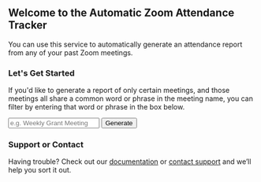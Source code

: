 ## Welcome to the Automatic Zoom Attendance Tracker

You can use this service to automatically generate an attendance report from any of your past Zoom meetings.

### Let's Get Started

If you'd like to generate a report of only certain meetings, and those meetings all share a common word or phrase in the meeting name, you can filter by entering that word or phrase in the box below.

<form action="https://attendance-tracker.site/install" method="GET">
    <input type="text" id="identifier" name="identifier" placeholder="e.g. Weekly Grant Meeting">
    <button type="submit" id="submit">Generate</button>
</form>

### Support or Contact

Having trouble? Check out our [documentation](https://attendance-tracker.site/docs) or [contact support](https://attendance-tracker.site/support) and we’ll help you sort it out.